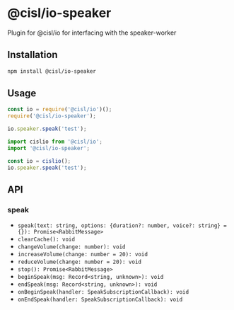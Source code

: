 # @cisl/io-speaker

Plugin for @cisl/io for interfacing with the speaker-worker

## Installation

```bash
npm install @cisl/io-speaker
```

## Usage

```javascript
const io = require('@cisl/io')();
require('@cisl/io-speaker');

io.speaker.speak('test');
```

```typescript
import cislio from '@cisl/io';
import '@cisl/io-speaker';

const io = cislio();
io.speaker.speak('test');
```

## API

### speak

- `speak(text: string, options: {duration?: number, voice?: string} = {}): Promise<RabbitMessage>`
- `clearCache(): void`
- `changeVolume(change: number): void`
- `increaseVolume(change: number = 20): void`
- `reduceVolume(change: number = 20): void`
- `stop(): Promise<RabbitMessage>`
- `beginSpeak(msg: Record<string, unknown>): void`
- `endSpeak(msg: Record<string, unknown>): void`
- `onBeginSpeak(handler: SpeakSubscriptionCallback): void`
- `onEndSpeak(handler: SpeakSubscriptionCallback): void`
